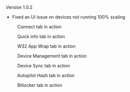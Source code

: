 .Version 1.0.2
- Fixed an UI issue on devices not running 100% scaling


<!-- wp:image {"id":1271,"sizeSlug":"full","linkDestination":"none"} -->
<figure class="wp-block-image size-full"><img src="https://www.rockenroll.tech/wp-content/uploads/2022/10/SignIn-Experience.gif" alt="" class="wp-image-1271"/><figcaption>Connect tab in action</figcaption></figure>
<!-- /wp:image -->
<!-- wp:image {"id":1273,"sizeSlug":"full","linkDestination":"none"} -->
<figure class="wp-block-image size-full"><img src="https://www.rockenroll.tech/wp-content/uploads/2022/10/Quick-Info-1.png" alt="" class="wp-image-1273"/><figcaption>Quick info tab in action</figcaption></figure>
<!-- /wp:image -->
<!-- wp:image {"id":1274,"sizeSlug":"full","linkDestination":"none"} -->
<figure class="wp-block-image size-full"><img src="https://www.rockenroll.tech/wp-content/uploads/2022/10/W32-App-Wrap.gif" alt="" class="wp-image-1274"/><figcaption>W32 App Wrap tab in action</figcaption></figure>
<!-- /wp:image -->
<!-- wp:image {"id":1278,"sizeSlug":"full","linkDestination":"none"} -->
<figure class="wp-block-image size-full"><img src="https://www.rockenroll.tech/wp-content/uploads/2022/10/DeviceManagement.gif" alt="" class="wp-image-1278"/><figcaption>Device Management tab in action</figcaption></figure>
<!-- /wp:image -->
<!-- wp:image {"id":1281,"sizeSlug":"full","linkDestination":"none"} -->
<figure class="wp-block-image size-full"><img src="https://www.rockenroll.tech/wp-content/uploads/2022/10/DeviceSync.gif" alt="" class="wp-image-1281"/><figcaption>Device Sync tab in action</figcaption></figure>
<!-- /wp:image -->
<!-- wp:image {"id":1284,"sizeSlug":"full","linkDestination":"none"} -->
<figure class="wp-block-image size-full"><img src="https://www.rockenroll.tech/wp-content/uploads/2022/10/AutopilotHash.gif" alt="" class="wp-image-1284"/><figcaption>Autopilot Hash tab in action</figcaption></figure>
<!-- /wp:image -->
<!-- wp:image {"id":1286,"sizeSlug":"full","linkDestination":"none"} -->
<figure class="wp-block-image size-full"><img src="https://www.rockenroll.tech/wp-content/uploads/2022/10/Bitlocker.gif" alt="" class="wp-image-1286"/><figcaption>Bitlocker tab in action</figcaption></figure>
<!-- /wp:image -->
